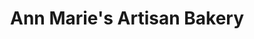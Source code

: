 ---
title: "Ann Marie's Artisan Bakery"
url: /clarksville/ann-maries-artisan-bakery/
shop: Bäckerei
---